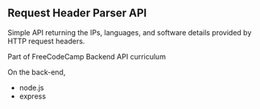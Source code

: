 Request Header Parser API
------------

Simple API returning the IPs, languages, and software details provided by HTTP request headers.

Part of FreeCodeCamp Backend API curriculum

On the back-end,
- node.js
- express
